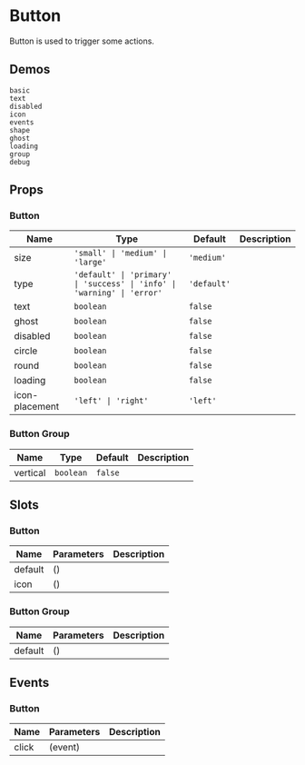 # Button
Button is used to trigger some actions.
## Demos
```demo
basic
text
disabled
icon
events
shape
ghost
loading
group
debug
```
## Props
### Button
|Name|Type|Default|Description|
|-|-|-|-|
|size|`'small' \| 'medium' \| 'large'`|`'medium'`
|type|`'default' \| 'primary' \| 'success' \| 'info' \| 'warning' \| 'error'`|`'default'`||
|text|`boolean`|`false`||
|ghost|`boolean`|`false`||
|disabled|`boolean`|`false`||
|circle|`boolean`|`false`||
|round|`boolean`|`false`||
|loading|`boolean`|`false`||
|icon-placement|`'left' \| 'right'`|`'left'`||

### Button Group
|Name|Type|Default|Description|
|-|-|-|-|
|vertical|`boolean`|`false`||

## Slots
### Button
|Name|Parameters|Description|
|-|-|-|
|default|()||
|icon|()||

### Button Group
|Name|Parameters|Description|
|-|-|-|
|default|()||

## Events
### Button
|Name|Parameters|Description|
|-|-|-|
|click|(event)||
